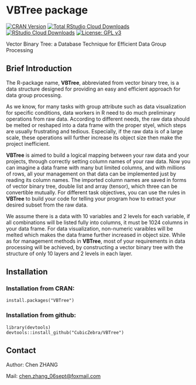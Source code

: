 # VBTree package
[![CRAN Version](http://www.r-pkg.org/badges/version/VBTree)](https://cran.r-project.org/package=VBTree)
[![Total RStudio Cloud Downloads](http://cranlogs.r-pkg.org/badges/grand-total/VBTree?color=brightgreen)](https://cran.r-project.org/package=VBTree)
[![RStudio Cloud Downloads](http://cranlogs.r-pkg.org/badges/VBTree?color=brightgreen)](https://cran.r-project.org/package=VBTree)
[![License: GPL v3](https://img.shields.io/badge/License-GPL%20v3-blue.svg)](https://www.gnu.org/licenses/gpl-3.0)

Vector Binary Tree: a Database Technique for Efficient Data Group Processing

## Brief Introduction

The R-package name, **VBTree**, abbreviated from vector binary tree, is a data structure designed for providing an easy and efficient approach for data group processing.

As we know, for many tasks with group attribute such as data visualization for specific conditions, data workers in R need to do much preliminary operations from raw data. According to different needs, the raw data should be melted or reshaped into a data frame with the proper styel, which steps are usually frustrating and tedious. Especially, if the raw data is of a large scale, these operations will further increase its object size then make the project inefficient.

**VBTree** is aimed to build a logical mapping between your raw data and your projects, through correctly setting column names of your raw data. Now you can imagine a data frame with many but limited columns, and with millions of rows, all your management on that data can be implemented just by reading its column names. The imported column names are saved in forms of vector binary tree, double list and array (tensor), which three can be convertible mutually. For different task objectives, you can use the rules in **VBTree** to build your code for telling your program how to extract your desired subset from the raw data.

We assume there is a data with 10 variables and 2 levels for each variable, if all combinations will be listed fully into columns, it must be 1024 columns in your data frame. For data visualization, non-numeric varaibles will be melted which makes the data frame further increased in object size. While as for management methods in **VBTree**, most of your requirements in data processing will be achieved, by constructing a vector binary tree with the structure of only 10 layers and 2 levels in each layer.

## Installation

### Installation from CRAN:

```
install.packages("VBTree")
```

### Installation from github:

```
library(devtools)
devtools::install_github("CubicZebra/VBTree")
```

## Contact

Author: Chen ZHANG 

Mail: chen.zhang_06sept@foxmail.com
